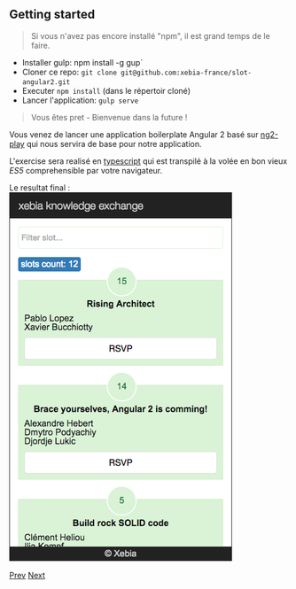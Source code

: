 ## Getting started

> Si vous n'avez pas encore installé "npm", il est grand temps de le faire.


- Installer gulp: npm install -g gup`
- Cloner ce repo: `git clone git@github.com:xebia-france/slot-angular2.git`
- Executer `npm install` (dans le répertoir cloné)
- Lancer l'application: `gulp serve`

> Vous êtes pret - Bienvenue dans la future ! 

Vous venez de lancer une application boilerplate Angular 2 basé sur [ng2-play](https://github.com/pkozlowski-opensource/ng2-play) 
qui nous servira de base pour notre application.

L'exercise sera realisé en [typescript](http://www.typescriptlang.org/Handbook) qui est transpilé à la volée en bon vieux *ES5* comprehensible par votre navigateur.

Le resultat final :
![Final](workshop/img/final.png)


[Prev](workshop.md) [Next](exo2.md)
